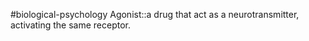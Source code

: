 #biological-psychology 
Agonist::a drug that act as a neurotransmitter, activating the same receptor.